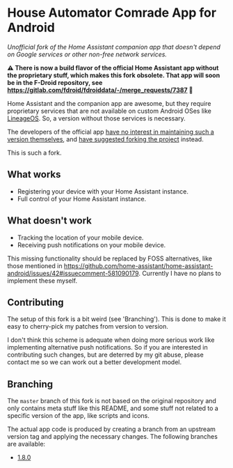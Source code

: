# House Automator Comrade App for Android

_Unofficial fork of the Home Assistant companion app
that doesn't depend on Google services or other non-free network services._

__:warning: There is now a build flavor of the official Home Assistant app without the proprietary stuff, which makes this fork obsolete. That app will soon be in the F-Droid repository, see https://gitlab.com/fdroid/fdroiddata/-/merge_requests/7387 :partying_face:__

Home Assistant and the companion app are awesome,
but they require proprietary services that are not available
on custom Android OSes like [LineageOS](https://lineageos.org/).
So, a version without those services is necessary.

The developers of the official app
[have no interest in maintaining such a version
themselves](https://github.com/home-assistant/home-assistant-android/issues/42#issuecomment-584372676),
and [have suggested forking the project](https://github.com/home-assistant/home-assistant-android/issues/42#issuecomment-560160840) instead.

This is such a fork.

## What works

* Registering your device with your Home Assistant instance.
* Full control of your Home Assistant instance.

## What doesn't work

* Tracking the location of your mobile device.
* Receiving push notifications on your mobile device.

This missing functionality should be replaced by FOSS alternatives,
like those mentioned in
<https://github.com/home-assistant/home-assistant-android/issues/42#issuecomment-581090179>.
Currently I have no plans to implement these myself.

## Contributing

The setup of this fork is a bit weird (see 'Branching').
This is done to make it easy to cherry-pick my patches
from version to version.

I don't think this scheme is adequate
when doing more serious work like implementing alternative push notifications.
So if you are interested in contributing such changes,
but are deterred by my git abuse,
please contact me so we can work out a better development model.

## Branching

The `master` branch of this fork is not based on the original repository
and only contains meta stuff like this README,
and some stuff not related to a specific version of the app,
like scripts and icons.

The actual app code is produced by creating a branch from an upstream version
tag and applying the necessary changes.
The following branches are available:

* [1.8.0](https://github.com/jleeuwes/home-assistant-android-without-google/tree/1.8.0-without-google)

